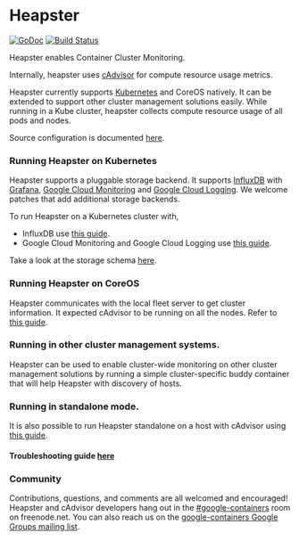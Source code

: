 # Heapster

[![GoDoc](https://godoc.org/github.com/GoogleCloudPlatform/heapster?status.svg)](https://godoc.org/github.com/GoogleCloudPlatform/heapster) [![Build Status](https://travis-ci.org/GoogleCloudPlatform/heapster.svg?branch=master)](https://travis-ci.org/GoogleCloudPlatform/heapster)

Heapster enables Container Cluster Monitoring. 

Internally, heapster uses [cAdvisor](https://github.com/google/cadvisor) for compute resource usage metrics.

Heapster currently supports [Kubernetes](https://github.com/GoogleCloudPlatform/kubernetes) and CoreOS natively. It can be extended to support other cluster management solutions easily.
While running in a Kube cluster, heapster collects compute resource usage of all pods and nodes.

Source configuration is documented [here](docs/source-configuration.md).

### Running Heapster on Kubernetes
Heapster supports a pluggable storage backend. It supports [InfluxDB](http://influxdb.com) with [Grafana](http://grafana.org/docs/features/influxdb), [Google Cloud Monitoring](https://cloud.google.com/monitoring/) and [Google Cloud Logging](https://cloud.google.com/logging/). We welcome patches that add additional storage backends.

To run Heapster on a Kubernetes cluster with,
- InfluxDB use [this guide](docs/influxdb.md). 
- Google Cloud Monitoring and Google Cloud Logging use [this guide](docs/google.md).

Take a look at the storage schema [here](docs/storage-schema.md).

### Running Heapster on CoreOS
Heapster communicates with the local fleet server to get cluster information. It expected cAdvisor to be running on all the nodes. Refer to [this guide](docs/coreos.md).

### Running in other cluster management systems.

Heapster can be used to enable cluster-wide monitoring on other cluster management solutions by running a simple cluster-specific buddy container that will help Heapster with discovery of hosts.

### Running in standalone mode.

It is also possible to run Heapster standalone on a host with cAdvisor using [this guide](docs/standalone.md).

#### Troubleshooting guide [here](docs/debugging.md)

### Community
Contributions, questions, and comments are all welcomed and encouraged! Heapster and cAdvisor developers hang out in the [#google-containers](http://webchat.freenode.net/?channels=google-containers) room on freenode.net.  You can also reach us on the [google-containers Google Groups mailing list](https://groups.google.com/forum/#!forum/google-containers).
